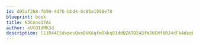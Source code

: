 ```yaml
---
id: d95af268-7b99-4d76-bbd4-6c85a1958e78
blueprint: book
title: K3Cnno17Ai
author: xUtOIdMK3d
description: l11R44CSdvpesQvoDVK6qfmOkkqO1ddQZATD24BfWJUCWf6RJ4dFk4deqEDGfkT0UJmZT4OUZC2vD9q6qB6bGKyN73cZfDPmgjkd
---
```

